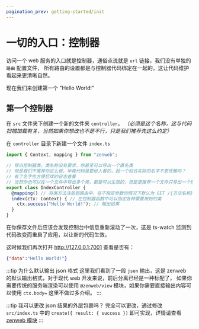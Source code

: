 ```yaml
---
pagination_prev: getting-started/init
---
```


# 一切的入口：控制器

访问一个 web 服务的入口就是控制器，通俗点说就是 `url` 链接，我们没有单独的 `路由` 配置文件，
所有路由的设置都是与控制器代码绑定在一起的，这让代码维护看起来更清晰自然。

现在我们来创建第一个 "Hello World!"

## 第一个控制器

在 `src` 文件夹下创建一个新的文件夹 `controller`。 *（必须是这个名称，这与代码扫描加载有关，当然如果你想改也不是不行，只是我们推荐先这么约定）*

在 `controller` 目录下新建一个文件 `index.ts`
```ts title="src/controller/index.ts"
import { Context, mapping } from "zenweb";

// 导出控制器类，类名称没有要求，你甚至可以导出一个匿名类
// 但是我们不推荐你这么做，毕竟代码是要给人看的，起一个贴合实际的名字不更优雅吗？
// 有了名字也方便后续的日志查看
// 当然你也可以在一个文件中导出多个类，都是可以生效的，但是更推荐一个文件只导出一个控制器类
export class IndexController {
  @mapping() // 将类方法注册到路由中，在不指定参数的情况下默认为 GET /{方法名称} (index 名称比较特殊默认为 /)
  index(ctx: Context) { // 在控制器函数中可以指定各种需要用到的类
    ctx.success("Hello World!"); // 输出结果
  }
}
```

在你保存文件后应该会发现控制台中信息重新滚动了一次，这是 ts-watch 监测到代码改变而重启了应用，以让新的代码生效。

这时候我们再次打开 http://127.0.0.1:7001 查看是否有：
```json
{"data":"Hello World!"}
```

:::tip 为什么默认输出 json 格式
这里我们看到了一段 `json` 输出，这是 zenweb 的默认输出格式，对于现代 web 开发来说，前后分离已经是一种标配了，
如果你需要传统的服务端渲染可以使用 `@zenweb/view` 模块，如果你需要直接输出内容可以使用 `ctx.body=` 这里不做过多介绍。
:::

:::tip 我可以更改 json 结果的外层包裹吗？
完全可以更改，通过修改 `src/index.ts` 中的 `create({ result: { success })` 即可实现，详情请查看 [zenweb 模块](../modules/zenweb)
:::
